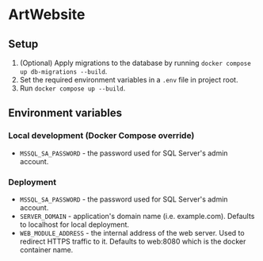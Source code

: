 # ArtWebsite
## Setup
1. (Optional) Apply migrations to the database by running `docker compose up db-migrations --build`.
2. Set the required environment variables in a `.env` file in project root.
3. Run `docker compose up --build`.
## Environment variables
### Local development (Docker Compose override)
* `MSSQL_SA_PASSWORD` - the password used for SQL Server's admin account.
### Deployment
* `MSSQL_SA_PASSWORD` - the password used for SQL Server's admin account.
* `SERVER_DOMAIN` - application's domain name (i.e. example.com). Defaults to localhost for local deployment.
* `WEB_MODULE_ADDRESS` - the internal address of the web server. Used to redirect HTTPS traffic to it. Defaults to web:8080 which is the docker container name.